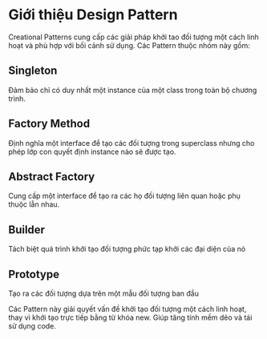 # Giới thiệu Design Pattern

Creational Patterns cung cấp các giải pháp khởi tao đối tượng một cách linh hoạt và phù hợp với bối cảnh sử dụng. Các Pattern thuộc nhóm này gồm:

## Singleton

Đảm bảo chỉ có duy nhất một instance của một class trong toàn bộ chương trình.

## Factory Method

Định nghĩa một interface để tạo các đối tượng trong superclass nhưng cho phép lớp con quyết định instance nào sẽ được tạo.

## Abstract Factory

Cung cấp một interface để tạo ra các họ đối tượng liên quan hoặc phụ thuộc lẫn nhau.

## Builder

Tách biệt quá trình khởi tạo đối tượng phức tạp khởi các đại diện của nó

## Prototype 

Tạo ra các đối tượng dựa trên một mẫu đối tượng ban đầu

Các Pattern này giải quyết vấn đề khởi tạo đối tượng một cách linh hoạt, thay vì khởi tạo trực tiếp bằng từ khóa new. Giúp tăng tính mềm dẻo và tái sử dụng code.